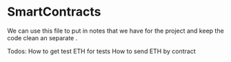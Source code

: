 # SmartContracts
We can use this file to put in notes that we have for the project and keep the code clean an separate .

Todos: 
How to get test ETH for tests 
How to send ETH by contract 
